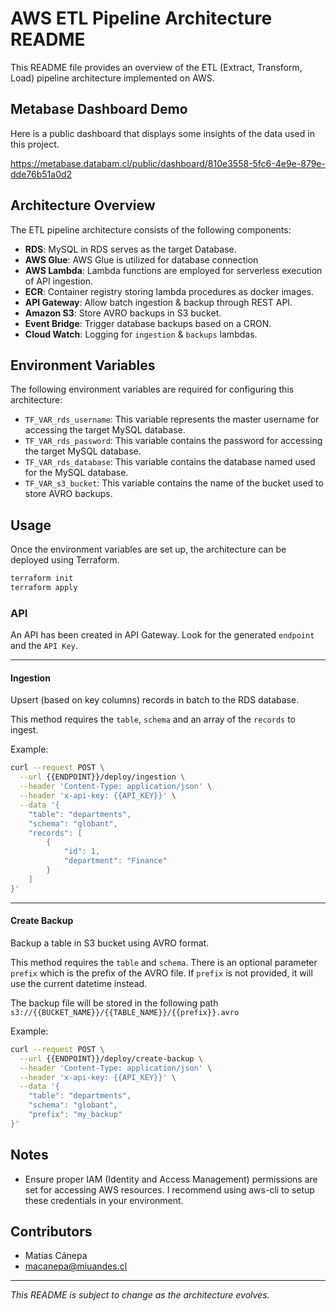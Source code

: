 # AWS ETL Pipeline Architecture README

This README file provides an overview of the ETL (Extract, Transform, Load) pipeline architecture implemented on AWS.

## Metabase Dashboard Demo
Here is a public dashboard that displays some insights of the data used in this project.

https://metabase.databam.cl/public/dashboard/810e3558-5fc6-4e9e-879e-dde76b51a0d2


## Architecture Overview

The ETL pipeline architecture consists of the following components:

+ **RDS**: MySQL in RDS serves as the target Database.
+ **AWS Glue**: AWS Glue is utilized for database connection
+ **AWS Lambda**: Lambda functions are employed for serverless execution of API ingestion.
+ **ECR**: Container registry storing lambda procedures as docker images.
+ **API Gateway**: Allow batch ingestion & backup through REST API.
+ **Amazon S3**: Store AVRO backups in S3 bucket.
+ **Event Bridge**: Trigger database backups based on a CRON.
+ **Cloud Watch**: Logging for `ingestion` & `backups` lambdas.

## Environment Variables

The following environment variables are required for configuring this architecture:

- `TF_VAR_rds_username`: This variable represents the master username for accessing the target MySQL database.
- `TF_VAR_rds_password`: This variable contains the password for accessing the target MySQL database.
- `TF_VAR_rds_database`: This variable contains the database named used for the MySQL database.
- `TF_VAR_s3_bucket`: This variable contains the name of the bucket used to store AVRO backups.

## Usage

Once the environment variables are set up, the architecture can be deployed using Terraform.

```bash
terraform init
terraform apply
```

### API
An API has been created in API Gateway. Look for the generated `endpoint` and the `API Key`.

<hr>

#### Ingestion
Upsert (based on key columns) records in batch to the RDS database.

This method requires the `table`, `schema` and an array of the `records` to ingest.

Example:
``` bash
curl --request POST \
  --url {{ENDPOINT}}/deploy/ingestion \
  --header 'Content-Type: application/json' \
  --header 'x-api-key: {{API_KEY}}' \
  --data '{
	"table": "departments",
	"schema": "globant",
	"records": [
		{
			"id": 1,
			"department": "Finance"
		}
	]
}'
```

<hr>

#### Create Backup
Backup a table in S3 bucket using AVRO format.

This method requires the `table` and `schema`.
There is an optional parameter `prefix` which is the prefix of the AVRO file. If `prefix` is not provided, it will use the current datetime instead.

The backup file will be stored in the following path
`s3://{{BUCKET_NAME}}/{{TABLE_NAME}}/{{prefix}}.avro`

Example:
``` bash
curl --request POST \
  --url {{ENDPOINT}}/deploy/create-backup \
  --header 'Content-Type: application/json' \
  --header 'x-api-key: {{API_KEY}}' \
  --data '{
	"table": "departments",
	"schema": "globant",
	"prefix": "my_backup"
}'
```

## Notes

- Ensure proper IAM (Identity and Access Management) permissions are set for accessing AWS resources. I recommend using aws-cli to setup these credentials in your environment.

## Contributors

- Matías Cánepa
- macanepa@miuandes.cl


---
*This README is subject to change as the architecture evolves.*